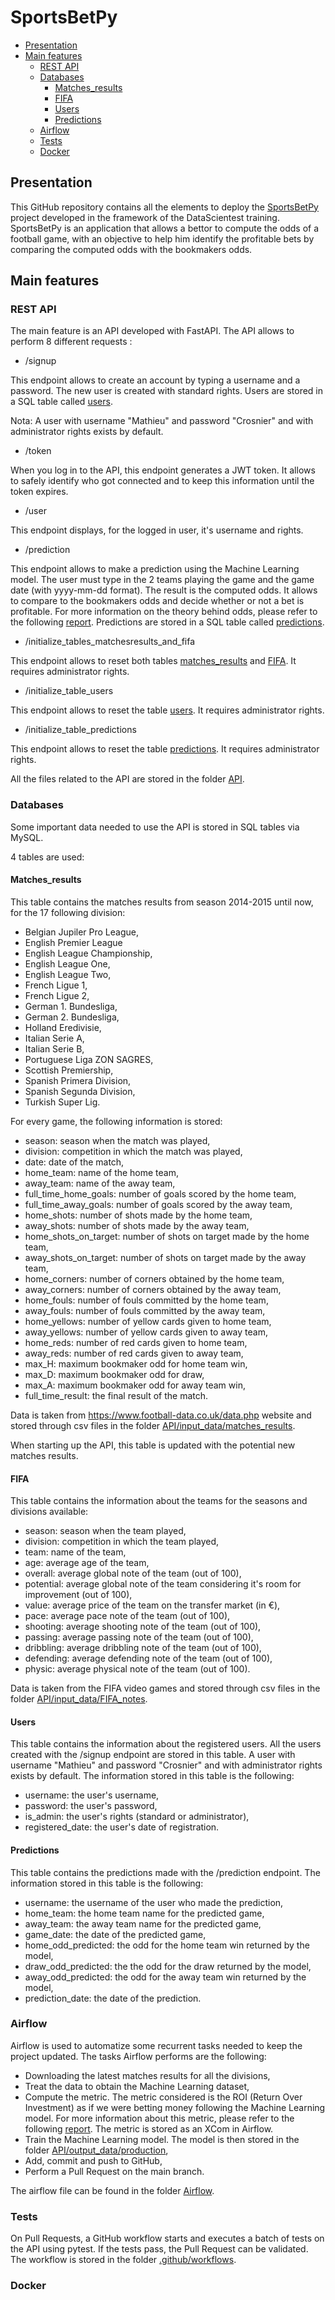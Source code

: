 # SportsBetPy
- [Presentation](#presentation)
- [Main features](#main-features)
  - [REST API](#rest-api)
  - [Databases](#databases)
    - [Matches_results](#matches_results)
    - [FIFA](#fifa)
    - [Users](#users)
    - [Predictions](#predictions)
  - [Airflow](#airflow)
  - [Tests](#tests)
  - [Docker](#docker)

## Presentation
This GitHub repository contains all the elements to deploy the [SportsBetPy](https://github.com/MathieuCrosnier/SportsBetPy) project developed in the framework of the DataScientest training.
SportsBetPy is an application that allows a bettor to compute the odds of a football game, with an objective to help him identify the profitable bets by comparing the computed odds with the bookmakers odds.

## Main features
### REST API
The main feature is an API developed with FastAPI.
The API allows to perform 8 different requests :

- /signup

This endpoint allows to create an account by typing a username and a password. The new user is created with standard rights. Users are stored in a SQL table called [users](#users).

Nota: A user with username "Mathieu" and password "Crosnier" and with administrator rights exists by default.

- /token

When you log in to the API, this endpoint generates a JWT token. It allows to safely identify who got connected and to keep this information until the token expires.

- /user

This endpoint displays, for the logged in user, it's username and rights.

- /prediction

This endpoint allows to make a prediction using the Machine Learning model. The user must type in the 2 teams playing the game and the game date (with yyyy-mm-dd format). The result is the computed odds. It allows to compare to the bookmakers odds and decide whether or not a bet is profitable. For more information on the theory behind odds, please refer to the following [report](https://github.com/MathieuCrosnier/SportsBetPy/blob/main/SportsBetPy.pdf).
Predictions are stored in a SQL table called [predictions](#predictions).

- /initialize_tables_matchesresults_and_fifa

This endpoint allows to reset both tables [matches_results](#matches_results) and [FIFA](#fifa).
It requires administrator rights.

- /initialize_table_users

This endpoint allows to reset the table [users](#users).
It requires administrator rights.

- /initialize_table_predictions

This endpoint allows to reset the table [predictions](#predictions).
It requires administrator rights.

All the files related to the API are stored in the folder [API](https://github.com/MathieuCrosnier/Projet_MLOps/tree/main/API).

### Databases
Some important data needed to use the API is stored in SQL tables via MySQL.

4 tables are used:
#### Matches_results
This table contains the matches results from season 2014-2015 until now, for the 17 following division:
-	Belgian Jupiler Pro League,
-	English Premier League
-	English League Championship,
-	English League One,
-	English League Two,
-	French Ligue 1,
-	French Ligue 2,
-	German 1. Bundesliga,
-	German 2. Bundesliga,
-	Holland Eredivisie,
-	Italian Serie A,
-	Italian Serie B,
-	Portuguese Liga ZON SAGRES,
-	Scottish Premiership,
-	Spanish Primera Division,
-	Spanish Segunda Division,
-	Turkish Super Lig.

For every game, the following information is stored:
-	season: season when the match was played,
-	division: competition in which the match was played,
-	date: date of the match,
-	home_team: name of the home team,
-	away_team: name of the away team,
-	full_time_home_goals: number of goals scored by the home team,
-	full_time_away_goals: number of goals scored by the away team,
-	home_shots: number of shots made by the home team,
-	away_shots: number of shots made by the away team,
-	home_shots_on_target: number of shots on target made by the home team,
-	away_shots_on_target: number of shots on target made by the away team,
-	home_corners: number of corners obtained by the home team,
-	away_corners: number of corners obtained by the away team,
-	home_fouls: number of fouls committed by the home team,
-	away_fouls: number of fouls committed by the away team,
-	home_yellows: number of yellow cards given to home team,
-	away_yellows: number of yellow cards given to away team,
-	home_reds: number of red cards given to home team,
-	away_reds: number of red cards given to away team,
-	max_H: maximum bookmaker odd for home team win,
-	max_D: maximum bookmaker odd for draw,
-	max_A: maximum bookmaker odd for away team win,
-	full_time_result: the final result of the match.

Data is taken from https://www.football-data.co.uk/data.php website and stored through csv files in the folder [API/input_data/matches_results](https://github.com/MathieuCrosnier/Projet_MLOps/tree/main/API/input_data/matches_results). 

When starting up the API, this table is updated with the potential new matches results.
#### FIFA

This table contains the information about the teams for the seasons and divisions available:
- season: season when the team played,
- division: competition in which the team played,
- team: name of the team,
- age: average age of the team,
- overall: average global note of the team (out of 100),
- potential: average global note of the team considering it's room for improvement (out of 100), 
- value: average price of the team on the transfer market (in €),
- pace: average pace note of the team (out of 100),
- shooting: average shooting note of the team (out of 100),
- passing: average passing note of the team (out of 100),
- dribbling: average dribbling note of the team (out of 100),
- defending: average defending note of the team (out of 100),
- physic: average physical note of the team (out of 100).

Data is taken from the FIFA video games and stored through csv files in the folder [API/input_data/FIFA_notes](https://github.com/MathieuCrosnier/Projet_MLOps/tree/main/API/input_data/FIFA_notes).

#### Users

This table contains the information about the registered users. All the users created with the /signup endpoint are stored in this table. A user with username "Mathieu" and password "Crosnier" and with administrator rights exists by default. The information stored in this table is the following:
- username: the user's username,
- password: the user's password,
- is_admin: the user's rights (standard or administrator),
- registered_date: the user's date of registration.

#### Predictions

This table contains the predictions made with the /prediction endpoint. The information stored in this table is the following:
- username: the username of the user who made the prediction,
- home_team: the home team name for the predicted game, 
- away_team: the away team name for the predicted game,
- game_date: the date of the predicted game,
- home_odd_predicted: the odd for the home team win returned by the model,
- draw_odd_predicted: the the odd for the draw returned by the model,
- away_odd_predicted: the odd for the away team win returned by the model,
- prediction_date: the date of the prediction.

### Airflow

Airflow is used to automatize some recurrent tasks needed to keep the project updated.
The tasks Airflow performs are the following:
- Downloading the latest matches results for all the divisions,
- Treat the data to obtain the Machine Learning dataset,
- Compute the metric. The metric considered is the ROI (Return Over Investment) as if we were betting money following the Machine Learning model. For more information about this metric, please refer to the following [report](https://github.com/MathieuCrosnier/SportsBetPy/blob/main/SportsBetPy.pdf). The metric is stored as an XCom in Airflow.
- Train the Machine Learning model. The model is then stored in the folder [API/output_data/production](https://github.com/MathieuCrosnier/Projet_MLOps/tree/main/API/output_data/production),
- Add, commit and push to GitHub,
- Perform a Pull Request on the main branch.

The airflow file can be found in the folder [Airflow](https://github.com/MathieuCrosnier/Projet_MLOps/tree/main/Airflow).

### Tests

On Pull Requests, a GitHub workflow starts and executes a batch of tests on the API using pytest.
If the tests pass, the Pull Request can be validated.
The workflow is stored in the folder [.github/workflows](https://github.com/MathieuCrosnier/Projet_MLOps/tree/main/.github/workflows).

### Docker
